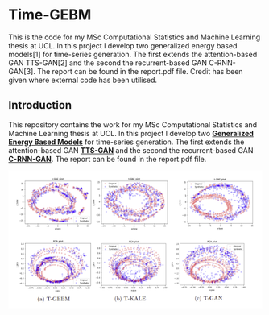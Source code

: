 # Time-GEBM

This is the code for my MSc Computational Statistics and Machine Learning thesis at UCL. In this project I develop two generalized energy based models[1] for time-series generation. The first extends the attention-based GAN TTS-GAN[2] and the second the recurrent-based GAN C-RNN-GAN[3]. The report can be found in the report.pdf file. Credit has been given where external code has been utilised.



## Introduction

This repository contains the work for my MSc Computational Statistics and Machine Learning thesis at UCL. In this project I develop two [**Generalized Energy Based Models**](https://arxiv.org/abs/2003.05033) for time-series generation. The first extends the attention-based GAN [**TTS-GAN**](https://arxiv.org/abs/2202.02691) and the second the recurrent-based GAN [**C-RNN-GAN**](https://arxiv.org/abs/1611.09904). The report can be found in the report.pdf file. 

![Chickenpox](T_GEBM_chickenpox_data.PNG)
